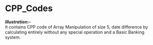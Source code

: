 # CPP_Codes
***Illustration:-***  
It contains CPP code of Array Manipulation of size 5, date difference by calculating entirely without any special operation and a Basic Banking system.
